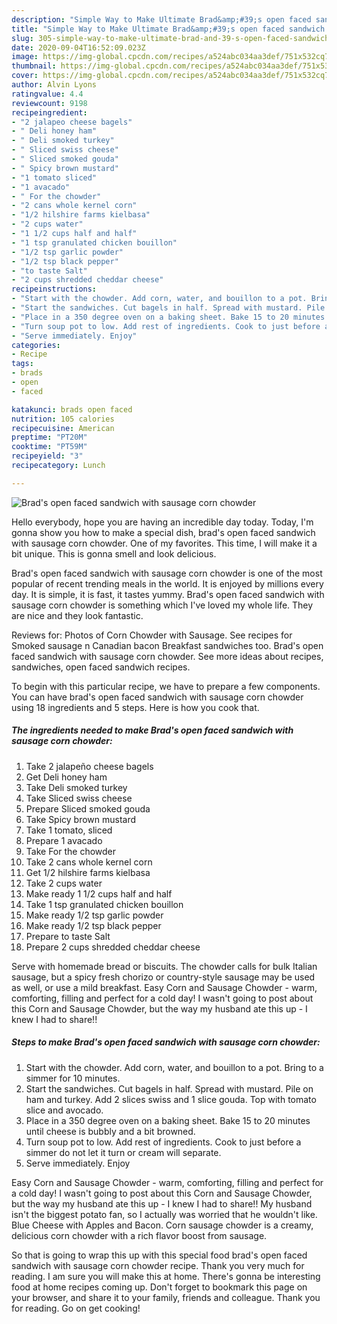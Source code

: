 ```yaml
---
description: "Simple Way to Make Ultimate Brad&amp;#39;s open faced sandwich with sausage corn chowder"
title: "Simple Way to Make Ultimate Brad&amp;#39;s open faced sandwich with sausage corn chowder"
slug: 305-simple-way-to-make-ultimate-brad-and-39-s-open-faced-sandwich-with-sausage-corn-chowder
date: 2020-09-04T16:52:09.023Z
image: https://img-global.cpcdn.com/recipes/a524abc034aa3def/751x532cq70/brads-open-faced-sandwich-with-sausage-corn-chowder-recipe-main-photo.jpg
thumbnail: https://img-global.cpcdn.com/recipes/a524abc034aa3def/751x532cq70/brads-open-faced-sandwich-with-sausage-corn-chowder-recipe-main-photo.jpg
cover: https://img-global.cpcdn.com/recipes/a524abc034aa3def/751x532cq70/brads-open-faced-sandwich-with-sausage-corn-chowder-recipe-main-photo.jpg
author: Alvin Lyons
ratingvalue: 4.4
reviewcount: 9198
recipeingredient:
- "2 jalapeo cheese bagels"
- " Deli honey ham"
- " Deli smoked turkey"
- " Sliced swiss cheese"
- " Sliced smoked gouda"
- " Spicy brown mustard"
- "1 tomato sliced"
- "1 avacado"
- " For the chowder"
- "2 cans whole kernel corn"
- "1/2 hilshire farms kielbasa"
- "2 cups water"
- "1 1/2 cups half and half"
- "1 tsp granulated chicken bouillon"
- "1/2 tsp garlic powder"
- "1/2 tsp black pepper"
- "to taste Salt"
- "2 cups shredded cheddar cheese"
recipeinstructions:
- "Start with the chowder. Add corn, water, and bouillon to a pot. Bring to a simmer for 10 minutes."
- "Start the sandwiches. Cut bagels in half. Spread with mustard. Pile on ham and turkey. Add 2 slices swiss and 1 slice gouda. Top with tomato slice and avocado."
- "Place in a 350 degree oven on a baking sheet. Bake 15 to 20 minutes until cheese is bubbly and a bit browned."
- "Turn soup pot to low. Add rest of ingredients. Cook to just before a simmer do not let it turn or cream will separate."
- "Serve immediately. Enjoy"
categories:
- Recipe
tags:
- brads
- open
- faced

katakunci: brads open faced 
nutrition: 105 calories
recipecuisine: American
preptime: "PT20M"
cooktime: "PT59M"
recipeyield: "3"
recipecategory: Lunch

---
```



![Brad&#39;s open faced sandwich with sausage corn chowder](https://img-global.cpcdn.com/recipes/a524abc034aa3def/751x532cq70/brads-open-faced-sandwich-with-sausage-corn-chowder-recipe-main-photo.jpg)

Hello everybody, hope you are having an incredible day today. Today, I'm gonna show you how to make a special dish, brad&#39;s open faced sandwich with sausage corn chowder. One of my favorites. This time, I will make it a bit unique. This is gonna smell and look delicious.

Brad&#39;s open faced sandwich with sausage corn chowder is one of the most popular of recent trending meals in the world. It is enjoyed by millions every day. It is simple, it is fast, it tastes yummy. Brad&#39;s open faced sandwich with sausage corn chowder is something which I've loved my whole life. They are nice and they look fantastic.

Reviews for: Photos of Corn Chowder with Sausage. See recipes for Smoked sausage n Canadian bacon Breakfast sandwiches too. Brad&#39;s open faced sandwich with sausage corn chowder. See more ideas about recipes, sandwiches, open faced sandwich recipes.


To begin with this particular recipe, we have to prepare a few components. You can have brad&#39;s open faced sandwich with sausage corn chowder using 18 ingredients and 5 steps. Here is how you cook that.

<!--inarticleads1-->

##### The ingredients needed to make Brad&#39;s open faced sandwich with sausage corn chowder:

1. Take 2 jalapeño cheese bagels
1. Get  Deli honey ham
1. Take  Deli smoked turkey
1. Take  Sliced swiss cheese
1. Prepare  Sliced smoked gouda
1. Take  Spicy brown mustard
1. Take 1 tomato, sliced
1. Prepare 1 avacado
1. Take  For the chowder
1. Take 2 cans whole kernel corn
1. Get 1/2 hilshire farms kielbasa
1. Take 2 cups water
1. Make ready 1 1/2 cups half and half
1. Take 1 tsp granulated chicken bouillon
1. Make ready 1/2 tsp garlic powder
1. Make ready 1/2 tsp black pepper
1. Prepare to taste Salt
1. Prepare 2 cups shredded cheddar cheese


Serve with homemade bread or biscuits. The chowder calls for bulk Italian sausage, but a spicy fresh chorizo or country-style sausage may be used as well, or use a mild breakfast. Easy Corn and Sausage Chowder - warm, comforting, filling and perfect for a cold day! I wasn&#39;t going to post about this Corn and Sausage Chowder, but the way my husband ate this up - I knew I had to share!! 

<!--inarticleads2-->

##### Steps to make Brad&#39;s open faced sandwich with sausage corn chowder:

1. Start with the chowder. Add corn, water, and bouillon to a pot. Bring to a simmer for 10 minutes.
1. Start the sandwiches. Cut bagels in half. Spread with mustard. Pile on ham and turkey. Add 2 slices swiss and 1 slice gouda. Top with tomato slice and avocado.
1. Place in a 350 degree oven on a baking sheet. Bake 15 to 20 minutes until cheese is bubbly and a bit browned.
1. Turn soup pot to low. Add rest of ingredients. Cook to just before a simmer do not let it turn or cream will separate.
1. Serve immediately. Enjoy


Easy Corn and Sausage Chowder - warm, comforting, filling and perfect for a cold day! I wasn&#39;t going to post about this Corn and Sausage Chowder, but the way my husband ate this up - I knew I had to share!! My husband isn&#39;t the biggest potato fan, so I actually was worried that he wouldn&#39;t like. Blue Cheese with Apples and Bacon. Corn sausage chowder is a creamy, delicious corn chowder with a rich flavor boost from sausage. 

So that is going to wrap this up with this special food brad&#39;s open faced sandwich with sausage corn chowder recipe. Thank you very much for reading. I am sure you will make this at home. There's gonna be interesting food at home recipes coming up. Don't forget to bookmark this page on your browser, and share it to your family, friends and colleague. Thank you for reading. Go on get cooking!
